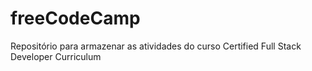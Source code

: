# freeCodeCamp
Repositório para armazenar as atividades do curso Certified Full Stack Developer Curriculum
